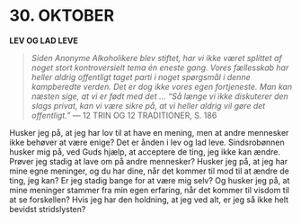 # 30. OKTOBER

**LEV OG LAD LEVE**

> *Siden Anonyme Alkoholikere blev stiftet, har vi ikke været splittet af noget stort kontroversielt tema én eneste gang. Vores fællesskab har heller aldrig offentligt taget parti i noget spørgsmål i denne kampberedte verden. Det er dog ikke vores egen fortjeneste. Man kan næsten sige, at vi er født med det … “Så længe vi ikke diskuterer den slags privat, kan vi være sikre på, at vi heller aldrig vil gøre det offentligt.”*
> — 12 TRIN OG 12 TRADITIONER, S. 186

Husker jeg på, at jeg har lov til at have en mening, men at andre mennesker ikke behøver at være enige? Det er ånden i lev og lad leve. Sindsrobønnen husker mig på, ved Guds hjælp, at acceptere de ting, jeg ikke kan ændre. Prøver jeg stadig at lave om på andre mennesker? Husker jeg på, at jeg har mine egne meninger, og du har dine, når det kommer til mod til at ændre de ting, jeg kan? Er jeg stadig bange for at være mig selv? Og husker jeg på, at mine meninger stammer fra min egen erfaring, når det kommer til visdom til at se forskellen? Hvis jeg har den holdning, at jeg ved alt, er jeg så ikke helt bevidst stridslysten?
